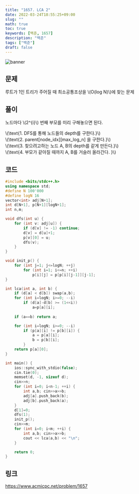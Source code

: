 ```yaml
---
title: "1657. LCA 2"
date: 2022-03-24T18:55:25+09:00
slug: ""
math: true
toc: true
keywords: [백준, 1657]
description: "백준"
tags: ["백준"]
draft: false
---
```

![banner](/banner/acm_banner.jpg)

## 문제
루트가 1인 트리가 주어질 때 최소공통조상을 \\(O(log N)\\)에 찾는 문제
## 풀이
노드마다 \\(2^{i}\\) 번째 부모를 미리 구해놓으면 된다.  

\\(\text{1. DFS를 통해 노드들의 depth를 구한다.}\\)  
\\(\text{2. parent[node_idx][max_log_n] 을 구한다.}\\)  
\\(\text{3. 찾으려고하는 노드 A, B의 depth를 같게 만든다.}\\)  
\\(\text{4. 부모가 같아질 때까지 A, B를 거슬러 올라간다. }\\)  

## 코드
```c++
#include <bits/stdc++.h>
using namespace std;
#define N 100'000
#define logN 16
vector<int> adj[N+1];
int d[N+1], p[N+1][logN+1];
int n,m;

void dfs(int u) {
    for (int v: adj[u]) {
        if (d[v] != -1) continue;
        d[v] = d[u]+1;
        p[v][0] = u;
        dfs(v);
    }
}

void init_p() {
    for (int j=1; j<=logN; ++j)
        for (int i=1; i<=n; ++i)
            p[i][j] = p[p[i][j-1]][j-1];
}

int lca(int a, int b) {
    if (d[a] < d[b]) swap(a,b);
    for (int i=logN; i>=0; --i)
        if (d[a]-d[b] >= (1<<i))
            a=p[a][i];
    
    if (a==b) return a;

    for (int i=logN; i>=0; --i)
        if (p[a][i] != p[b][i]) {
            a = p[a][i];
            b = p[b][i];
        }
    return p[a][0];
}

int main() {
    ios::sync_with_stdio(false);
    cin.tie(0);
    memset(d, -1, sizeof d);
    cin>>n;
    for (int i=0; i<n-1; ++i) {
        int a,b; cin>>a>>b;
        adj[a].push_back(b);
        adj[b].push_back(a);
    }
    d[1]=0;
    dfs(1);
    init_p();
    cin>>m;
    for (int i=0; i<m; ++i) {
        int a,b; cin>>a>>b;
        cout << lca(a,b) << "\n";
    }

    return 0;
}
```

## 링크
https://www.acmicpc.net/problem/1657